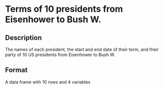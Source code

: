 # Terms of 10 presidents from Eisenhower to Bush W.

## Description

The names of each president, the start and end date of their term, and their party of 10 US presidents from Eisenhower to Bush W.

## Format

A data frame with 10 rows and 4 variables
